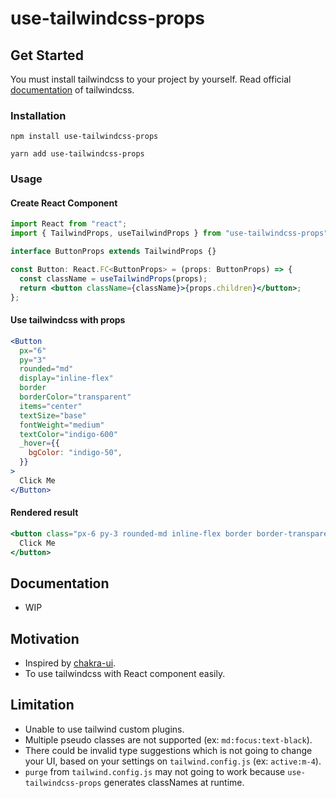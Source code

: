 # use-tailwindcss-props

## Get Started

You must install tailwindcss to your project by yourself.
Read official [documentation](https://tailwindcss.com/docs/installation) of tailwindcss.

### Installation

```terminal
npm install use-tailwindcss-props
```

```terminal
yarn add use-tailwindcss-props
```

### Usage

#### Create React Component

```jsx
import React from "react";
import { TailwindProps, useTailwindProps } from "use-tailwindcss-props";

interface ButtonProps extends TailwindProps {}

const Button: React.FC<ButtonProps> = (props: ButtonProps) => {
  const className = useTailwindProps(props);
  return <button className={className}>{props.children}</button>;
};
```

#### Use tailwindcss with props

```jsx
<Button
  px="6"
  py="3"
  rounded="md"
  display="inline-flex"
  border
  borderColor="transparent"
  items="center"
  textSize="base"
  fontWeight="medium"
  textColor="indigo-600"
  _hover={{
    bgColor: "indigo-50",
  }}
>
  Click Me
</Button>
```

#### Rendered result

```jsx
<button class="px-6 py-3 rounded-md inline-flex border border-transparent items-center text-base font-medium text-indigo-600 hover:bg-indigo-50">
  Click Me
</button>
```

## Documentation

- WIP

## Motivation

- Inspired by [chakra-ui](https://github.com/chakra-ui/chakra-ui).
- To use tailwindcss with React component easily.

## Limitation

- Unable to use tailwind custom plugins.
- Multiple pseudo classes are not supported (ex: `md:focus:text-black`).
- There could be invalid type suggestions which is not going to change your UI, based on your settings on `tailwind.config.js` (ex: `active:m-4`).
- `purge` from `tailwind.config.js` may not going to work because `use-tailwindcss-props` generates classNames at runtime.
